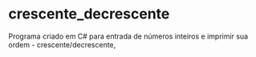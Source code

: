 # crescente_decrescente
Programa criado em C# para entrada de números inteiros e imprimir sua ordem - crescente/decrescente, 
